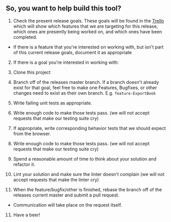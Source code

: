 ## So, you want to help build this tool?

1. Check the present release goals. These goals will be found in the [Trello](https://trello.com/b/iuvMQv9b/open-graph-book) which will show which features that we are targeting for this release, which ones are presently being worked on, and which ones have been completed. 
  * If there is a feature that you're interested on working with, but isn't part of this current release goals, document it as appropriate

2. If there is a goal you're interested in working with:
  1. Clone this project
  2. Branch off of the releases master branch. If a branch doesn't already exist for that goal, feel free to make one Features, Bugfixes, or other changes need to exist as their own branch. E.g. `feature-ExportBook`

3. Write failing unit tests as appropriate.
4. Write enough code to make those tests pass. (we will not accept requests that make our testing suite cry)
6. If appropriate, write corresponding behavior tests that we should expect from the browser.
7. Write enough code to make those tests pass. (we will not accept requests that make our testing suite cry)
8. Spend a reasonable amount of time to think about your solution and refactor it.
9. Lint your solution and make sure the linter doesn't complain (we will not accept requests that make the linter cry)
10. When the feature/bugfix/other is finished, rebase the branch off of the releases current master and submit a pull request.
  * Communication will take place on the request itself.
11. Have a beer!
